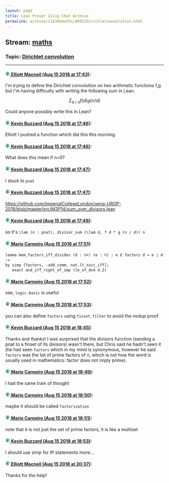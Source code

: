 ```yaml
---
layout: page
title: Lean Prover Zulip Chat Archive 
permalink: archive/116395maths/80921Dirichletconvolution.html
---
```


## Stream: [maths](index.html)
### Topic: [Dirichlet convolution](80921Dirichletconvolution.html)

---

#### [![Click to go to Zulip](../../assets/img/zulip2.png) Elliott Macneil (Aug 15 2018 at 17:43)](https://leanprover.zulipchat.com/#narrow/stream/116395-maths/topic/Dirichlet%20convolution/near/132182031):
I'm trying to define the Dirichlet convolution on two arithmetic functions f,g but I'm having difficulty with writing the following sum in Lean.
```math
\Sigma_{d \mid n } f(d) g(n/d)
```
Could anyone possibly  write this in Lean?

#### [![Click to go to Zulip](../../assets/img/zulip2.png) Kevin Buzzard (Aug 15 2018 at 17:46)](https://leanprover.zulipchat.com/#narrow/stream/116395-maths/topic/Dirichlet%20convolution/near/132182207):
Elliott I pushed a function which did this this morning.

#### [![Click to go to Zulip](../../assets/img/zulip2.png) Kevin Buzzard (Aug 15 2018 at 17:46)](https://leanprover.zulipchat.com/#narrow/stream/116395-maths/topic/Dirichlet%20convolution/near/132182215):
What does this mean if n=0?

#### [![Click to go to Zulip](../../assets/img/zulip2.png) Kevin Buzzard (Aug 15 2018 at 17:47)](https://leanprover.zulipchat.com/#narrow/stream/116395-maths/topic/Dirichlet%20convolution/near/132182218):
I stuck to `pnat`

#### [![Click to go to Zulip](../../assets/img/zulip2.png) Kevin Buzzard (Aug 15 2018 at 17:47)](https://leanprover.zulipchat.com/#narrow/stream/116395-maths/topic/Dirichlet%20convolution/near/132182242):
https://github.com/ImperialCollegeLondon/xena-UROP-2018/blob/master/src/M3P14/sum_over_divisors.lean

#### [![Click to go to Zulip](../../assets/img/zulip2.png) Kevin Buzzard (Aug 15 2018 at 17:49)](https://leanprover.zulipchat.com/#narrow/stream/116395-maths/topic/Dirichlet%20convolution/near/132182326):
so it's `\lam (n : pnat), divisor_sum (\lam d, f d * g (n / d)) n`

#### [![Click to go to Zulip](../../assets/img/zulip2.png) Mario Carneiro (Aug 15 2018 at 17:51)](https://leanprover.zulipchat.com/#narrow/stream/116395-maths/topic/Dirichlet%20convolution/near/132182441):
```
lemma mem_factors_iff_divides (d : ℕ+) (e : ℕ) : e ∈ factors d ↔ e ∣ d :=
by simp [factors, -add_comm, nat.lt_succ_iff];
   exact and_iff_right_of_imp (le_of_dvd d.2)
```

#### [![Click to go to Zulip](../../assets/img/zulip2.png) Mario Carneiro (Aug 15 2018 at 17:52)](https://leanprover.zulipchat.com/#narrow/stream/116395-maths/topic/Dirichlet%20convolution/near/132182491):
see, `logic.basic` is useful

#### [![Click to go to Zulip](../../assets/img/zulip2.png) Mario Carneiro (Aug 15 2018 at 17:53)](https://leanprover.zulipchat.com/#narrow/stream/116395-maths/topic/Dirichlet%20convolution/near/132182531):
you can also define `factors` using `finset.filter` to avoid the nodup proof

#### [![Click to go to Zulip](../../assets/img/zulip2.png) Kevin Buzzard (Aug 15 2018 at 18:45)](https://leanprover.zulipchat.com/#narrow/stream/116395-maths/topic/Dirichlet%20convolution/near/132185364):
Thanks and thanks! I was surprised that the divisors function (sending a pnat to a finset of its divisors) wasn't there, but Chris said he hadn't seen it (he had seen `factors` which in my mind is synonymous, however he said `factors` was the list of prime factors of n, which is not how the word is usually used in mathematics: factor does not imply prime).

#### [![Click to go to Zulip](../../assets/img/zulip2.png) Mario Carneiro (Aug 15 2018 at 18:49)](https://leanprover.zulipchat.com/#narrow/stream/116395-maths/topic/Dirichlet%20convolution/near/132185538):
I had the same train of thought

#### [![Click to go to Zulip](../../assets/img/zulip2.png) Mario Carneiro (Aug 15 2018 at 18:50)](https://leanprover.zulipchat.com/#narrow/stream/116395-maths/topic/Dirichlet%20convolution/near/132185596):
maybe it should be called `factorization`

#### [![Click to go to Zulip](../../assets/img/zulip2.png) Mario Carneiro (Aug 15 2018 at 18:51)](https://leanprover.zulipchat.com/#narrow/stream/116395-maths/topic/Dirichlet%20convolution/near/132185612):
note that it is not just the set of prime factors, it is like a multiset

#### [![Click to go to Zulip](../../assets/img/zulip2.png) Kevin Buzzard (Aug 15 2018 at 18:53)](https://leanprover.zulipchat.com/#narrow/stream/116395-maths/topic/Dirichlet%20convolution/near/132185688):
I should use simp for iff statements more...

#### [![Click to go to Zulip](../../assets/img/zulip2.png) Elliott Macneil (Aug 15 2018 at 20:37)](https://leanprover.zulipchat.com/#narrow/stream/116395-maths/topic/Dirichlet%20convolution/near/132191813):
Thanks for the help!

